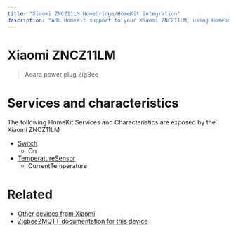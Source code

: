 ```yaml
---
title: "Xiaomi ZNCZ11LM Homebridge/HomeKit integration"
description: "Add HomeKit support to your Xiaomi ZNCZ11LM, using Homebridge, Zigbee2MQTT and homebridge-z2m."
---
```

<!---
This file has been GENERATED using src/docgen/docgen.ts
DO NOT EDIT THIS FILE MANUALLY!
-->
# Xiaomi ZNCZ11LM
> Aqara power plug ZigBee


# Services and characteristics
The following HomeKit Services and Characteristics are exposed by
the Xiaomi ZNCZ11LM

* [Switch](../../switch.md)
  * On
* [TemperatureSensor](../../sensors.md)
  * CurrentTemperature


# Related
* [Other devices from Xiaomi](../index.md#xiaomi)
* [Zigbee2MQTT documentation for this device](https://www.zigbee2mqtt.io/devices/ZNCZ11LM.html)